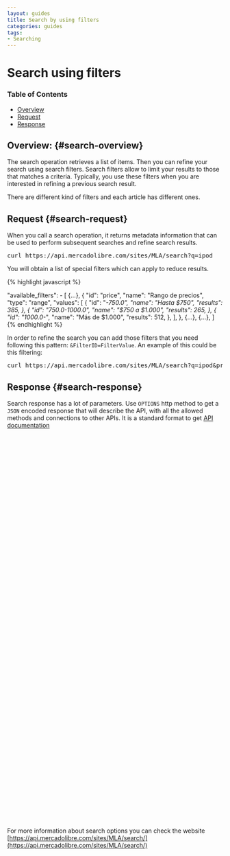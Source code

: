 ```yaml
---
layout: guides
title: Search by using filters
categories: guides
tags: 
- Searching
---
```


# Search using filters

### Table of Contents
- [Overview](#search-overview)
- [Request](#search-request)
- [Response](#search-response)

## Overview: {#search-overview}

The search operation retrieves a list of items. Then you can refine your search using search filters. Search filters allow to limit your results to those that matches a criteria. Typically, you use these filters when you are interested in refining a previous search result. 

There are different kind of filters and each article has different ones.  

## Request {#search-request}

When you call a search operation, it returns metadata information that can be used to perform subsequent searches and refine search results.  

<pre class="terminal">
curl https://api.mercadolibre.com/sites/MLA/search?q=ipod
</pre>

You will obtain a list of special filters which can apply to reduce results.

{% highlight javascript %}

"available_filters": - [
    {...},
    {
      "id": "price",
      "name": "Rango de precios",
      "type": "range",
      "values": [
        {
          "id": "*-750.0",
          "name": "Hasta $750",
          "results": 385,
        },
        {
          "id": "750.0-1000.0",
          "name": "$750 a $1.000",
          "results": 265,
        },
        {
          "id": "1000.0-*",
          "name": "Más de $1.000",
          "results": 512,
        },
      ],
    },
    {...},
    {...},
  ]
{% endhighlight %}

In order to refine the search you can add those filters that you need following this pattern: <code>&amp;FilterID=FilterValue</code>. An example of this could be this filtering:

<pre class="terminal">
curl https://api.mercadolibre.com/sites/MLA/search?q=ipod&amp;price=700.0-1000.0
</pre>

## Response {#search-response}

Search response has a lot of parameters. Use <code>OPTIONS</code> http method to get a <code>JSON</code> encoded response that will describe the API, with all the allowed methods and connections to other APIs. It is a standard format to get [API documentation](/design-considerations/#options) 

<iframe id="search_api_embed"
  src="javascript:void(0)"
    scrolling="no"
      frameborder="0"
        width="100%"
          height="900">
</iframe>
<script type="text/javascript">
            document.getElementById('search_api_embed').src ='https://api.mercadolibre.com/sites/MLA/search?q=ipod';
</script>


For more information about search options you can check the website [https://api.mercadolibre.com/sites/MLA/search/](https://api.mercadolibre.com/sites/MLA/search/)




